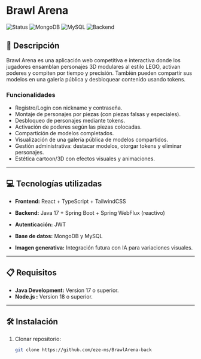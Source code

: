 # Brawl Arena
![Status](https://img.shields.io/badge/status-live-success?style=flat-square)
![MongoDB](https://img.shields.io/badge/database-MongoDB-brightgreen?style=flat-square)
![MySQL](https://img.shields.io/badge/database-MySQL-brightgreen?style=flat-square)
![Backend](https://img.shields.io/badge/Backend-Java-orange?style=flat-square)


## 📄 Descripción
Brawl Arena es una aplicación web competitiva e interactiva donde los jugadores ensamblan personajes 3D modulares al estilo LEGO, activan poderes y compiten por tiempo y precisión. También pueden compartir sus modelos en una galería pública y desbloquear contenido usando tokens.

### Funcionalidades
- Registro/Login con nickname y contraseña.
- Montaje de personajes por piezas (con piezas falsas y especiales).
- Desbloqueo de personajes mediante tokens.
- Activación de poderes según las piezas colocadas.
- Compartición de modelos completados.
- Visualización de una galería pública de modelos compartidos.
- Gestión administrativa: destacar modelos, otorgar tokens y eliminar personajes.
- Estética cartoon/3D con efectos visuales y animaciones.
---

## 💻 Tecnologías utilizadas
- **Frontend:** React + TypeScript + TailwindCSS

- **Backend:** Java 17 + Spring Boot + Spring WebFlux (reactivo)

- **Autenticación:** JWT

- **Base de datos:** MongoDB y MySQL

- **Imagen generativa:** Integración futura con IA para variaciones visuales.

---

## 📋 Requisitos
- **Java Development:** Version 17 o superior.
- **Node.js :** Version 18 o superior.

---

## 🛠️ Instalación
1. Clonar repositorio:
   ```bash
   git clone https://github.com/eze-ms/BrawlArena-back
